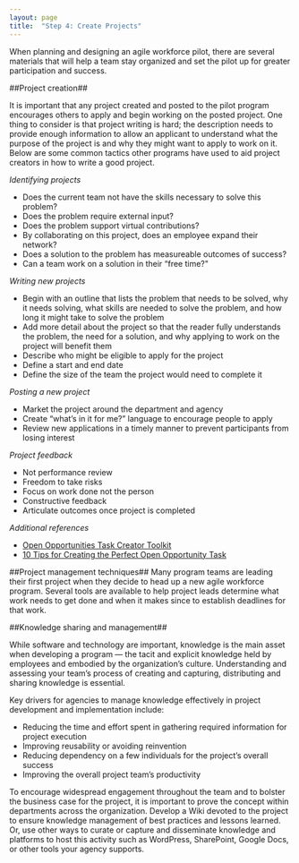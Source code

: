 ```yaml
---
layout: page
title:  "Step 4: Create Projects"
---
```

When planning and designing an agile workforce pilot, there are several materials that will help a team stay organized and set the pilot up for greater participation and success.

##Project creation##

It is important that any project created and posted to the pilot program encourages others to apply and begin working on the posted project. One thing to consider is that project writing is hard; the description needs to provide enough information to allow an applicant to understand what the purpose of the project is and why they might want to apply to work on it. Below are some common tactics other programs have used to aid project creators in how to write a good project.

*Identifying projects*
- Does the current team not have the skills necessary to solve this problem?
- Does the problem require external input?
- Does the problem support virtual contributions?
- By collaborating on this project, does an employee expand their network?
- Does a solution to the problem has measureable outcomes of success?
- Can a team work on a solution in their “free time?"

*Writing new projects*
- Begin with an outline that lists the problem that needs to be solved, why it needs solving, what skills are needed to solve the problem, and how long it might take to solve the problem
- Add more detail about the project so that the reader fully understands the problem, the need for a solution, and why applying to work on the project will benefit them
- Describe who might be eligible to apply for the project
- Define a start and end date
- Define the size of the team the project would need to complete it

*Posting a new project*
- Market the project around the department and agency
- Create “what’s in it for me?” language to encourage people to apply
- Review new applications in a timely manner to prevent participants from losing interest

*Project feedback*
- Not performance review
- Freedom to take risks
- Focus on work done not the person
- Constructive feedback
- Articulate outcomes once project is completed

*Additional references*

* [Open Opportunities Task Creator Toolkit](http://www.digitalgov.gov/resources/open-opportunities-task-creator-toolkit/)
* [10 Tips for Creating the Perfect Open Opportunity Task](http://www.digitalgov.gov/resources/open-opportunities-task-creator-toolkit/10-tips-for-creating-the-perfect-open-opportunity-task/)


##Project management techniques##
Many program teams are leading their first project when they decide to head up a new agile workforce program. Several tools are available to help project leads determine what work needs to get done and when it makes since to establish deadlines for that work. 

##Knowledge sharing and management##

While software and technology are important, knowledge is the main asset when developing a program — the tacit and explicit knowledge held by employees and embodied by the organization’s culture. Understanding and assessing your team’s process of creating and capturing, distributing and sharing knowledge is essential.

Key drivers for agencies to manage knowledge effectively in project development and implementation include:

* Reducing the time and effort spent in gathering required information for project execution
* Improving reusability or avoiding reinvention
* Reducing dependency on a few individuals for the project’s overall success
* Improving the overall project team’s productivity

To encourage widespread engagement throughout the team and to bolster the business case for the project, it is important to prove the concept within departments across the organization. Develop a Wiki devoted to the project to ensure knowledge management of best practices and lessons learned. Or, use other ways to curate or capture and disseminate knowledge and platforms to host this activity such as WordPress, SharePoint, Google Docs, or other tools your agency supports.
